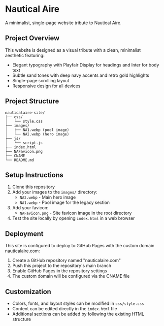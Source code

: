 # Nautical Aire

A minimalist, single-page website tribute to Nautical Aire.

## Project Overview

This website is designed as a visual tribute with a clean, minimalist aesthetic featuring:

- Elegant typography with Playfair Display for headings and Inter for body text
- Subtle sand tones with deep navy accents and retro gold highlights
- Single-page scrolling layout
- Responsive design for all devices

## Project Structure

```
nauticalaire-site/
├── css/
│   └── style.css
├── images/
│   ├── NA1.webp (pool image)
│   └── NA2.webp (hero image)
├── js/
│   └── script.js
├── index.html
├── NAFavicon.png
├── CNAME
└── README.md
```

## Setup Instructions

1. Clone this repository
2. Add your images to the `images/` directory:
   - `NA2.webp` - Main hero image
   - `NA1.webp` - Pool image for the legacy section
3. Add your favicon:
   - `NAFavicon.png` - Site favicon image in the root directory
4. Test the site locally by opening `index.html` in a web browser

## Deployment

This site is configured to deploy to GitHub Pages with the custom domain nauticalaire.com:

1. Create a GitHub repository named "nauticalaire.com"
2. Push this project to the repository's main branch
3. Enable GitHub Pages in the repository settings
4. The custom domain will be configured via the CNAME file

## Customization

- Colors, fonts, and layout styles can be modified in `css/style.css`
- Content can be edited directly in the `index.html` file
- Additional sections can be added by following the existing HTML structure
